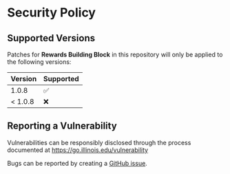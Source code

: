 # Security Policy

## Supported Versions

Patches for **Rewards Building Block** in this repository will only be applied to the following versions:

| Version | Supported          |
|---------| ------------------ |
| 1.0.8   | :white_check_mark: |
| < 1.0.8 | :x: |


## Reporting a Vulnerability

Vulnerabilities can be responsibly disclosed through the process
 documented at https://go.illinois.edu/vulnerability

Bugs can be reported by creating a [GitHub issue](https://github.com/rokwire/rewards-building-block/issues/new?assignees=&labels=bug&template=bug_report.md&title=%5BBUG%5D+).
